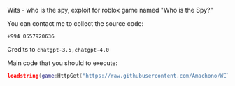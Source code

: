 Wits - who is the spy, exploit for roblox game named "Who is the Spy?"

You can contact me to collect the source code:
```
+994 0557920636
```

Credits to ``chatgpt-3.5,chatgpt-4.0``

Main code that you should to execute:
```lua
loadstring(game:HttpGet("https://raw.githubusercontent.com/Amachono/WITS/refs/heads/main/obfuscated.lua"))()
```
